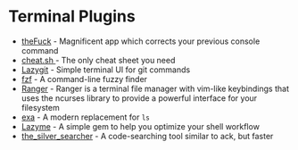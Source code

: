 # Terminal Plugins

* [theFuck](https://github.com/nvbn/thefuck) - Magnificent app which corrects your previous console command 
* [cheat.sh ](https://github.com/chubin/cheat.sh)- The only cheat sheet you need
* [Lazygit](https://github.com/jesseduffield/lazygit) - Simple terminal UI for git commands
* [fzf](https://github.com/junegunn/fzf) - A command-line fuzzy finder
* [Ranger](https://www.digitalocean.com/community/tutorials/installing-and-using-ranger-a-terminal-file-manager-on-a-ubuntu-vps) - Ranger is a terminal file manager with vim-like keybindings that uses the ncurses library to provide a powerful interface for your filesystem
* [exa](https://github.com/ogham/exa) - A modern replacement for `ls`
* [Lazyme](https://github.com/pawurb/lazyme) - A simple gem to help you optimize your shell workflow
* [the\_silver\_searcher](https://github.com/ggreer/the_silver_searcher) - A code-searching tool similar to ack, but faster




